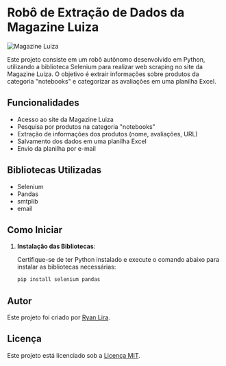 # Robô de Extração de Dados da Magazine Luiza

![Magazine Luiza](https://tm.ibxk.com.br/2021/04/14/14102931597147.jpg?ims=1200x675)

Este projeto consiste em um robô autônomo desenvolvido em Python, utilizando a biblioteca Selenium para realizar web scraping no site da Magazine Luiza. O objetivo é extrair informações sobre produtos da categoria "notebooks" e categorizar as avaliações em uma planilha Excel.

## Funcionalidades

- Acesso ao site da Magazine Luiza
- Pesquisa por produtos na categoria "notebooks"
- Extração de informações dos produtos (nome, avaliações, URL)
- Salvamento dos dados em uma planilha Excel
- Envio da planilha por e-mail

## Bibliotecas Utilizadas

- Selenium
- Pandas
- smtplib
- email

## Como Iniciar

1. **Instalação das Bibliotecas**:

   Certifique-se de ter Python instalado e execute o comando abaixo para instalar as bibliotecas necessárias:

   ```bash
   pip install selenium pandas

## Autor

Este projeto foi criado por [Ryan Lira](https://github.com/RyanLinconl).

## Licença

Este projeto está licenciado sob a [Licença MIT](LICENSE).
